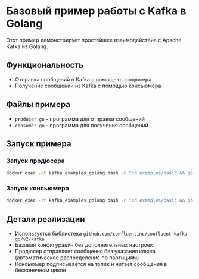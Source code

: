 # Базовый пример работы с Kafka в Golang

Этот пример демонстрирует простейшее взаимодействие с Apache Kafka из Golang.

## Функциональность

- Отправка сообщений в Kafka с помощью продюсера
- Получение сообщений из Kafka с помощью консьюмера

## Файлы примера

- `producer.go` - программа для отправки сообщений
- `consumer.go` - программа для получения сообщений

## Запуск примера

### Запуск продюсера
```bash
docker exec -it kafka_examples_golang bash -c "cd examples/basic && go run producer.go"
```

### Запуск консьюмера
```bash
docker exec -it kafka_examples_golang bash -c "cd examples/basic && go run consumer.go"
```

## Детали реализации

- Используется библиотека `github.com/confluentinc/confluent-kafka-go/v2/kafka`
- Базовая конфигурация без дополнительных настроек
- Продюсер отправляет сообщения без указания ключа (автоматическое распределение по партициям)
- Консьюмер подписывается на топик и читает сообщения в бесконечном цикле